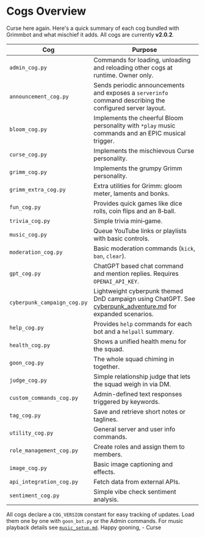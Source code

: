 # Cogs Overview

Curse here again. Here's a quick summary of each cog bundled with Grimmbot and
what mischief it adds. All cogs are currently **v2.0.2**.

| Cog | Purpose |
| --- | ------- |
| `admin_cog.py` | Commands for loading, unloading and reloading other cogs at runtime. Owner only. |
| `announcement_cog.py` | Sends periodic announcements and exposes a `serverinfo` command describing the configured server layout. |
| `bloom_cog.py` | Implements the cheerful Bloom personality with `*play` music commands and an EPIC musical trigger. |
| `curse_cog.py` | Implements the mischievous Curse personality. |
| `grimm_cog.py` | Implements the grumpy Grimm personality. |
| `grimm_extra_cog.py` | Extra utilities for Grimm: gloom meter, laments and bonks. |
| `fun_cog.py` | Provides quick games like dice rolls, coin flips and an 8‑ball. |
| `trivia_cog.py` | Simple trivia mini‑game. |
| `music_cog.py` | Queue YouTube links or playlists with basic controls. |
| `moderation_cog.py` | Basic moderation commands (`kick`, `ban`, `clear`). |
| `gpt_cog.py` | ChatGPT based chat command and mention replies. Requires `OPENAI_API_KEY`. |
| `cyberpunk_campaign_cog.py` | Lightweight cyberpunk themed DnD campaign using ChatGPT. See [cyberpunk_adventure.md](cyberpunk_adventure.md) for expanded scenarios. |
| `help_cog.py` | Provides `help` commands for each bot and a `helpall` summary. |
| `health_cog.py` | Shows a unified health menu for the squad. |
| `goon_cog.py` | The whole squad chiming in together. |
| `judge_cog.py` | Simple relationship judge that lets the squad weigh in via DM. |
| `custom_commands_cog.py` | Admin-defined text responses triggered by keywords. |
| `tag_cog.py` | Save and retrieve short notes or taglines. |
| `utility_cog.py` | General server and user info commands. |
| `role_management_cog.py` | Create roles and assign them to members. |
| `image_cog.py` | Basic image captioning and effects. |
| `api_integration_cog.py` | Fetch data from external APIs. |
| `sentiment_cog.py` | Simple vibe check sentiment analysis. |

All cogs declare a `COG_VERSION` constant for easy tracking of updates. Load them one by one with `goon_bot.py` or the Admin commands.
For music playback details see [`music_setup.md`](music_setup.md).
Happy gooning, - Curse
